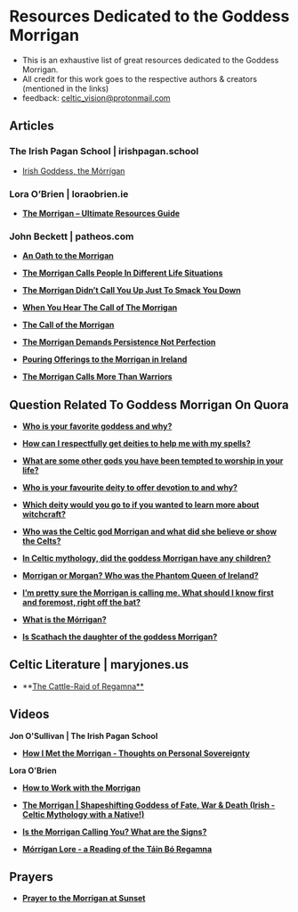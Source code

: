 # Resources Dedicated to the Goddess Morrigan

- This is an exhaustive list of great resources dedicated to the Goddess Morrigan. 
- All credit for this work goes to the respective authors & creators (mentioned in the links)
- feedback: celtic_vision@protonmail.com


## Articles

### The Irish Pagan School | irishpagan.school

- <a href="https://irishpagan.school/the-morrigan" target="_blank">Irish Goddess, the Mórrígan</a>

### Lora O’Brien | loraobrien.ie
- <a href="https://loraobrien.ie/the-morrigan-resources-guide" target="_blank">**The Morrigan – Ultimate Resources Guide**<a>
    
### John Beckett | patheos.com

- [**An Oath to the Morrigan**](https://www.patheos.com/blogs/johnbeckett/2017/07/an-oath-to-the-morrigan.html)
    
- [**The Morrigan Calls People In Different Life Situations**](https://www.patheos.com/blogs/johnbeckett/2019/01/the-morrigan-calls-people-in-different-life-situations.html)
    
- [**The Morrigan Didn’t Call You Up Just To Smack You Down**](https://www.patheos.com/blogs/johnbeckett/2021/07/the-morrigan-didnt-call-you-up-just-to-smack-you-down.html)
    
- [**When You Hear The Call of The Morrigan**](https://www.patheos.com/blogs/johnbeckett/2017/07/hear-call-morrigan.html)
    
- [**The Call of the Morrigan**](https://www.patheos.com/blogs/johnbeckett/2012/07/the-call-of-the-morrigan.html)
    
- [**The Morrigan Demands Persistence Not Perfection**](https://www.patheos.com/blogs/johnbeckett/2020/01/the-morrigan-demands-persistence-not-perfection.html)
    
- [**Pouring Offerings to the Morrigan in Ireland**](https://www.patheos.com/blogs/johnbeckett/2018/06/pouring-offerings-to-the-morrigan-in-ireland.html)
    
- [**The Morrigan Calls More Than Warriors**](https://www.patheos.com/blogs/johnbeckett/2018/02/morrigan-calls-warriors.html)


## Question Related To Goddess Morrigan On Quora

- [**Who is your favorite goddess and why?**](https://rmto.quora.com/Who-is-your-favorite-goddess-and-why-1?ch=10&oid=399459064&share=54cf6cb8&target_type=answer)
    
- [**How can I respectfully get deities to help me with my spells?**](https://magicmanifestationbalance.quora.com/How-can-I-respectfully-get-deities-to-help-me-with-my-spells-1?ch=10&oid=351630776&share=2e62fb65&target_type=answer)

- [**What are some other gods you have been tempted to worship in your life?**](https://rmto.quora.com/What-are-some-other-gods-you-have-been-tempted-to-worship-in-your-life)
    
- [**Who is your favourite deity to offer devotion to and why?**](https://rmto.quora.com/Who-is-your-favourite-deity-to-offer-devotion-to-and-why)

- [**Which deity would you go to if you wanted to learn more about witchcraft?**](https://forbiddenknowledge.quora.com/Which-deity-would-you-go-to-if-you-wanted-to-learn-more-about-witchcraft)

- [**Who was the Celtic god Morrigan and what did she believe or show the Celts?**](https://www.quora.com/Who-was-the-Celtic-god-Morrigan-and-what-did-she-believe-or-show-the-Celts)
    
- [**In Celtic mythology, did the goddess Morrigan have any children?**](https://www.quora.com/In-Celtic-mythology-did-the-goddess-Morrigan-have-any-children)
 
- [**Morrigan or Morgan? Who was the Phantom Queen of Ireland?**](https://www.quora.com/Morrigan-or-Morgan-Who-was-the-Phantom-Queen-of-Ireland)
    
- [**I’m pretty sure the Morrigan is calling me. What should I know first and foremost, right off the bat?**](https://www.quora.com/I-m-pretty-sure-the-Morrigan-is-calling-me-What-should-I-know-first-and-foremost-right-off-the-bat)
    
- [**What is the Mórrigan?**](https://www.quora.com/What-is-the-M%C3%B3rrigan)
    
- [**Is Scathach the daughter of the goddess Morrigan?**](https://www.quora.com/Is-Scathach-the-daughter-of-the-goddess-Morrigan)
 
 
## Celtic Literature | maryjones.us

- **[The Cattle-Raid of Regamna**](https://www.maryjones.us/ctexts/regamna.html)


## Videos

**Jon O'Sullivan | The Irish Pagan School**

- [**How I Met the Morrigan - Thoughts on Personal Sovereignty**](https://www.youtube.com/watch?v=FVSrRY38bjA)
    
**Lora O'Brien**

- [**How to Work with the Morrigan**](https://www.youtube.com/watch?v=RakzNrRCjXk)

- [**The Morrigan | Shapeshifting Goddess of Fate, War & Death (Irish - Celtic Mythology with a Native!)**](https://www.youtube.com/watch?v=TR5_7i_k-Rc)

- [**Is the Morrigan Calling You? What are the Signs?**](https://www.youtube.com/watch?v=C0KW6iNlGtg)

- [**Mórrígan Lore - a Reading of the Táin Bó Regamna**](https://www.youtube.com/watch?v=M9DKSCbrpiI)


## Prayers
- [**Prayer to the Morrigan at Sunset**](https://loraobrien.ie/morrigan-prayer)
 
